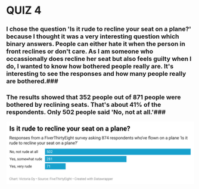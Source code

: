 # QUIZ 4 #

### I chose the question 'Is it rude to recline your seat on a plane?' because I thought it was a very interesting question which binary answers. People can either hate it when the person in front reclines or don't care. As I am someone who occassionally does recline her seat but also feels guilty when I do, I wanted to know how bothered people really are. It's interesting to see the responses and how many people really are bothered.###

### The results showed that 352 people out of 871 people were bothered by reclining seats. That's about 41% of the respondents. Only 502 people said 'No, not at all.'###

![This is the chart](9inr2-is-it-rude-to-recline-your-seat-on-a-plane--2.png)
